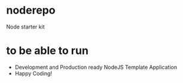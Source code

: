 # noderepo

Node starter kit

# to be able to run

- Development and Production ready NodeJS Template Application
- Happy Coding!
